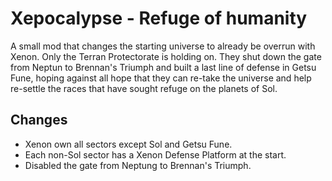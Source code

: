 # Xepocalypse - Refuge of humanity

A small mod that changes the starting universe to already be overrun with Xenon.
Only the Terran Protectorate is holding on. They shut down the gate from Neptun to Brennan's Triumph
and built a last line of defense in Getsu Fune, hoping against all hope that they can
re-take the universe and help re-settle the races that have sought refuge on the planets of Sol.

## Changes

* Xenon own all sectors except Sol and Getsu Fune.
* Each non-Sol sector has a Xenon Defense Platform at the start.
* Disabled the gate from Neptung to Brennan's Triumph.
